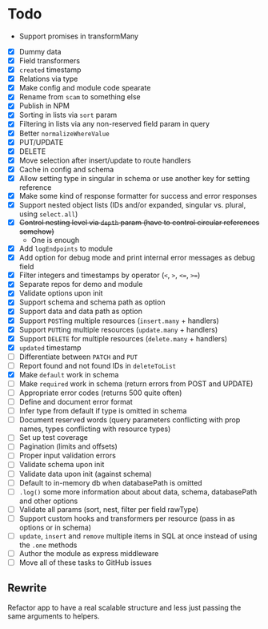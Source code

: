 # Todo

- Support promises in transformMany

- [x] Dummy data
- [x] Field transformers
- [x] `created` timestamp
- [x] Relations via type
- [x] Make config and module code spearate
- [x] Rename from `scam` to something else
- [x] Publish in NPM
- [x] Sorting in lists via `sort` param
- [x] Filtering in lists via any non-reserved field param in query
- [x] Better `normalizeWhereValue`
- [x] PUT/UPDATE
- [x] DELETE
- [x] Move selection after insert/update to route handlers
- [x] Cache in config and schema
- [x] Allow setting type in singular in schema or use another key for setting reference
- [x] Make some kind of response formatter for success and error responses
- [x] Support nested object lists (IDs and/or expanded, singular vs. plural, using `select.all`)
- [x] ~~Control nesting level via `depth` param (have to control circular references somehow)~~
	- One is enough
- [x] Add `logEndpoints` to module
- [x] Add option for debug mode and print internal error messages as debug field
- [x] Filter integers and timestamps by operator (`<`, `>`, `<=`, `>=`)
- [x] Separate repos for demo and module
- [x] Validate options upon init
- [x] Support schema and schema path as option
- [x] Support data and data path as option
- [x] Support `POST`ing multiple resources (`insert.many` + handlers)
- [x] Support `PUT`ting multiple resources (`update.many` + handlers)
- [x] Support `DELETE` for multiple resources (`delete.many` + handlers)
- [x] `updated` timestamp
- [ ] Differentiate between `PATCH` and `PUT`
- [ ] Report found and not found IDs in `deleteToList`
- [x] Make `default` work in schema
- [ ] Make `required` work in schema (return errors from POST and UPDATE)
- [ ] Appropriate error codes (returns 500 quite often)
- [ ] Define and document error format
- [ ] Infer type from default if type is omitted in schema
- [ ] Document reserved words (query parameters conflicting with prop names, types conflicting with resource types)
- [ ] Set up test coverage
- [ ] Pagination (limits and offsets)
- [ ] Proper input validation errors
- [ ] Validate schema upon init
- [ ] Validate data upon init (against schema)
- [ ] Default to in-memory db when databasePath is omitted
- [ ] `.log()` some more information about about data, schema, databasePath and other options
- [ ] Validate all params (sort, nest, filter per field rawType)
- [ ] Support custom hooks and transformers per resource (pass in as options or in schema)
- [ ] `update`, `insert` and `remove` multiple items in SQL at once instead of using the `.one` methods
- [ ] Author the module as express middleware
- [ ] Move all of these tasks to GitHub issues

## Rewrite

Refactor app to have a real scalable structure and less just passing the same arguments to helpers.
